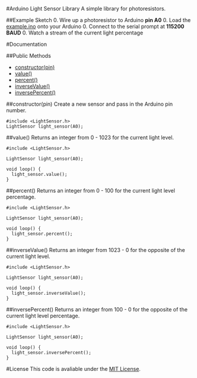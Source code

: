 #Arduino Light Sensor Library
A simple library for photoresistors.

##Example Sketch
0. Wire up a photoresistor to Arduino **pin A0**
0. Load the [example.ino]() onto your Arduino
0. Connect to the serial prompt at **115200 BAUD**
0. Watch a stream of the current light percentage

#Documentation

##Public Methods

* [constructor(pin)]()
* [value()]()
* [percent()]()
* [inverseValue()]()
* [inversePercent()]()

##constructor(pin)
Create a new sensor and pass in the Arduino pin number.

    #include <LightSensor.h>
    LightSensor light_sensor(A0);

##value()
Returns an integer from 0 - 1023 for the current light level.

    #include <LightSensor.h>

    LightSensor light_sensor(A0);

    void loop() {
      light_sensor.value();
    }

##percent()
Returns an integer from 0 - 100 for the current light level percentage.

    #include <LightSensor.h>

    LightSensor light_sensor(A0);

    void loop() {
      light_sensor.percent();
    }

##inverseValue()
Returns an integer from 1023 - 0 for the opposite of the current light level.

    #include <LightSensor.h>

    LightSensor light_sensor(A0);

    void loop() {
      light_sensor.inverseValue();
    }

##inversePercent()
Returns an integer from 100 - 0 for the opposite of the current light level percentage.

    #include <LightSensor.h>

    LightSensor light_sensor(A0);

    void loop() {
      light_sensor.inversePercent();
    }

#License
This code is avaliable under the [MIT License](http://opensource.org/licenses/mit-license.php).